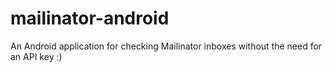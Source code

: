 mailinator-android
===============
An Android application for checking Mailinator inboxes without the need for an API key :)
